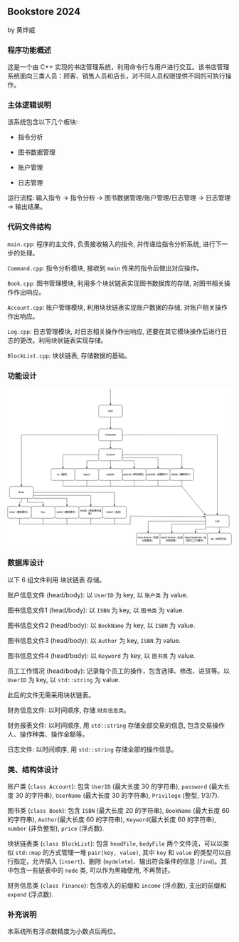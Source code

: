 ## Bookstore 2024

by 黄烨威

### 程序功能概述

这是一个由 C++ 实现的书店管理系统，利用命令行与用户进行交互。该书店管理系统面向三类人员：顾客、销售人员和店长，对不同人员权限提供不同的可执行操作。

### 主体逻辑说明

该系统包含以下几个板块:

- 指令分析

- 图书数据管理

- 账户管理

- 日志管理

运行流程: 输入指令 $\rightarrow$ 指令分析 $\rightarrow$ 图书数据管理/账户管理/日志管理 $\rightarrow$ 日志管理 $\rightarrow$ 输出结果。

### 代码文件结构

`main.cpp`: 程序的主文件, 负责接收输入的指令, 并传递给指令分析系统, 进行下一步的处理。

`Command.cpp`: 指令分析模块, 接收到 `main` 传来的指令后做出对应操作。

`Book.cpp`: 图书管理模块, 利用多个块状链表实现图书数据库的存储, 对图书相关操作作出响应。

`Account.cpp`: 账户管理模块, 利用块状链表实现账户数据的存储, 对账户相关操作作出响应。

`Log.cpp`: 日志管理模块, 对日志相关操作作出响应, 还要在其它模块操作后进行日志的更改。利用块状链表实现存储。

`BlockList.cpp`: 块状链表, 存储数据的基础。

### 功能设计

![](功能设计.png)

### 数据库设计

以下 6 组文件利用 块状链表 存储。

账户信息文件 (head/body): 以 `UserID` 为 key, 以 `账户类` 为 value.

图书信息文件1 (head/body): 以 `ISBN` 为 key, 以 `图书类` 为 value.

图书信息文件2 (head/body): 以 `BookName` 为 key, 以 `ISBN` 为 value.

图书信息文件3 (head/body): 以 `Author` 为 key, `ISBN` 为 value.

图书信息文件4 (head/body): 以 `Keyword` 为 key, 以 `图书类` 为 value.

员工工作情况 (head/body): 记录每个员工的操作，包含选择、修改、进货等。以 `UserID` 为 key, 以 `std::string` 为 value.

此后的文件无需采用块状链表。

财务信息文件: 以时间顺序, 存储 `财务信息类`。

财务报表文件: 以时间顺序, 用 `std::string` 存储全部交易的信息, 包含交易操作人、操作种类、操作金额等。

日志文件: 以时间顺序, 用 `std::string` 存储全部的操作信息。

### 类、结构体设计

账户类 (`class Account`): 包含 `UserID` (最大长度 30 的字符串), `password` (最大长度 30 的字符串), `UserName` (最大长度 30 的字符串), `Privilege` (整型, 1/3/7).

图书类 (`class Book`): 包含 `ISBN` (最大长度 20 的字符串), `BookName` (最大长度 60 的字符串), `Author`(最大长度 60 的字符串), `Keyword`(最大长度 60 的字符串), `number` (非负整型), `price` (浮点数).

块状链表类 (`class BlockList`): 包含 `headFile`, `bodyFile` 两个文件流，可以以类似 `std::map` 的方式管理一堆 `pair(key, value)`, 其中 `key` 和 `value` 的类型可以自行指定，允许插入 (`insert`)、删除 (`mydelete`)、输出符合条件的信息 (`find`)。其中包含一些链表中的 `node` 类, 可以作为黑箱使用, 不再赘述。

财务信息类 (`class Finance`): 包含收入的前缀和 `income` (浮点数), 支出的前缀和 `expend` (浮点数).

### 补充说明

本系统所有浮点数精度为小数点后两位。